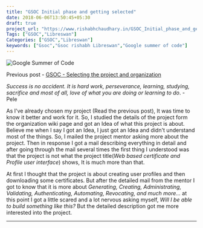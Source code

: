 ```yaml
---
title: "GSOC Initial phase and getting selected"
date: 2018-06-06T13:50:45+05:30
draft: true
project_url: "https://www.rishabhchaudhary.in/GSOC_Initial_phase_and_getting_selected/"
Tags: ["GSOC","Libreswan"]
Categories: ["GSOC","Libreswan"]
keywords: ["Gsoc","Gsoc rishabh Libreswan","Google summer of code"]
---
```


![Google Summer of Code](https://rishabhchaudhary.in/gsoc-logo.svg)


Previous post - [GSOC - Selecting the project and organization](https://rishabhchaudhary.in/gsoc_selecting_the_project_and_organization/)

*Success is no accident. It is hard work, perseverance, learning, studying, sacrifice and most of all, love of what you are doing or learning to do*. - Pele

As I've already chosen my project (Read the previous post), It was time to know it better and work for it.
So, I studied the details of the project form the organization wiki page and got an Idea of what this project is about. Believe me when I say I got an Idea, I just got an Idea and didn't understand most of the things. So, I mailed the project mentor asking more about the project. Then in response I got a mail describing everything in detail and after going through the mail several times the first thing I understood was that the project is not what the project title(*Web based certificate and Profile user interface*) shows, It is much more than that.

At first I thought that the project is about creating user profiles and then downloading some certificates. But after the detailed mail from the mentor I got to know that it is more about *Generating, Creating, Administrating, Validating, Authenticating, Automating, Revocating, and much more...* at this point I got a little scared and a lot nervous asking myself, *Will I be able to build something like this?* But the detailed description got me more interested into the project.

___________________________________________
